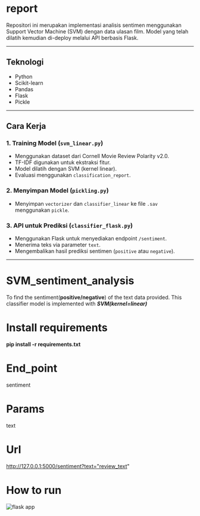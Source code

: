 # report
Repositori ini merupakan implementasi analisis sentimen menggunakan Support Vector Machine (SVM) dengan data ulasan film. Model yang telah dilatih kemudian di-deploy melalui API berbasis Flask.

---

## Teknologi

- Python
- Scikit-learn
- Pandas
- Flask
- Pickle

---

## Cara Kerja

### 1. **Training Model (`svm_linear.py`)**
- Menggunakan dataset dari Cornell Movie Review Polarity v2.0.
- TF-IDF digunakan untuk ekstraksi fitur.
- Model dilatih dengan SVM (kernel linear).
- Evaluasi menggunakan `classification_report`.

### 2. **Menyimpan Model (`pickling.py`)**
- Menyimpan `vectorizer` dan `classifier_linear` ke file `.sav` menggunakan `pickle`.

### 3. **API untuk Prediksi (`classifier_flask.py`)**
- Menggunakan Flask untuk menyediakan endpoint `/sentiment`.
- Menerima teks via parameter `text`.
- Mengembalikan hasil prediksi sentimen (`positive` atau `negative`).


---
# SVM_sentiment_analysis

To find the sentiment(**positive/negative**) of the text data provided. This classifier model is implemented with **_SVM(kernel=linear)_**

# Install requirements

**pip install -r requirements.txt**

# End_point

sentiment

# Params

text

# Url

http://127.0.0.1:5000/sentiment?text="review_text"

# How to run

![flask app](https://github.com/Vasistareddy/sentiment_analysis/blob/master/data/flask_app.gif)
